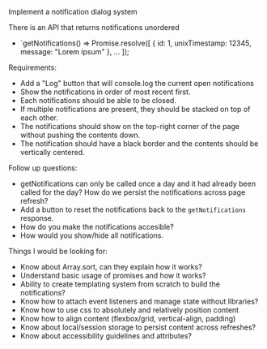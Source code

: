 Implement a notification dialog system

There is an API that returns notifications unordered
- `getNotifications() => Promise.resolve([ { id: 1, unixTimestamp: 12345, message: "Lorem ipsum" }, ... ]);


Requirements:
- Add a "Log" button that will console.log the current open notifications
- Show the notifications in order of most recent first.
- Each notifications should be able to be closed.
- If multiple notifications are present, they should be stacked on top of each other.
- The notifications should show on the top-right corner of the page without pushing the contents down.
- The notification should have a black border and the contents should be vertically centered.



Follow up questions:
- getNotifications can only be called once a day and it had already been called for the day? How do we persist the notifications across page refresh?
- Add a button to reset the notifications back to the `getNotifications` response.
- How do you make the notifications accesible?
- How would you show/hide all notifications.


Things I would be looking for:
- Know about Array.sort, can they explain how it works?
- Understand basic usage of promises and how it works?
- Ability to create templating system from scratch to build the notifications?
- Know how to attach event listeners and manage state without libraries?
- Know how to use css to absolutely and relatively position content
- Know how to align content (flexbox/grid, vertical-align, padding)
- Know about local/session storage to persist content across refreshes?
- Know about accessibility guidelines and attributes?
